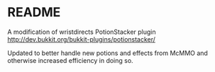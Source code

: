 # README #

A modification of wristdirects PotionStacker plugin http://dev.bukkit.org/bukkit-plugins/potionstacker/

Updated to better handle new potions and effects from McMMO and otherwise increased efficiency in doing so.